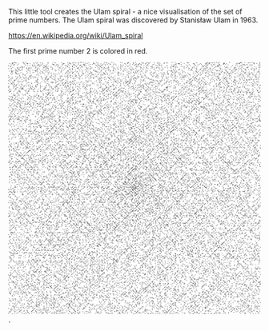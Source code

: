 This little tool creates the Ulam spiral - a nice visualisation of the set of prime numbers.
The Ulam spiral was discovered by Stanisław Ulam in 1963.

https://en.wikipedia.org/wiki/Ulam_spiral

The first prime number 2 is colored in red.

![Ulam spiral picture](/img/spiral.png "Ulam spiral picture").


